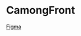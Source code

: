 # CamongFront

[Figma](https://www.figma.com/file/CihLl4WW3mxxRS03wQQAg1/%EC%B9%B4%EB%AA%BD%EC%9D%B4%ED%94%84%EB%A1%9C%EC%A0%9D%ED%8A%B8?type=design&node-id=267-81&mode=design&t=66IRBF1XJEGvolEr-0)

